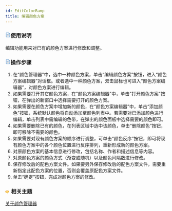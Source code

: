 ```yaml
---
id: EditColorRamp
title: 编辑颜色方案
---
```

### ![](../../img/read.gif)使用说明

编辑功能用来对已有的颜色方案进行修改和调整。

### ![](../../img/read.gif)操作步骤

  1. 在“颜色管理器”中，选中一种颜色方案，单击“编辑颜色方案”按钮，进入“颜色方案编辑器”对话框。或者选中一种颜色方案，双击鼠标也可进入“颜色方案编辑器”，对颜色方案进行编辑。
  2. 如果需要打开其它颜色方案，在"颜色方案编辑器"中，单击"打开颜色方案"按钮，在弹出的新窗口中选择需要打开的颜色方案。
  3. 如果需要在颜色方案中增加新的颜色，在“颜色方案编辑器”中，单击“添加颜色”按钮，系统默认颜色将自动添加至颜色列表中。若需要对已添加颜色进行编辑，单击列表中需编辑的色带，在弹出的颜色面板中选择需要的颜色即可。 
  4. 如果需要删除已有的颜色，在列表区域中选中该颜色，单击“删除颜色”按钮，即可移除不需要的颜色。
  5. 如果需要对现有颜色方案的顺序进行调整，可单击“颜色反序”按钮，即可将现有颜色方案中的各个颜色位置进行反序排列，重新形成新的颜色方案。
  6. 对原颜色方案的基本信息进行修改，包括名称、作者和描述信息等内容。
  7. 对原颜色方案的颜色方式（渐变或随机）以及颜色间隔数进行修改。
  8. 保存修改后的配色方案文件。如果要另外保存修改后的配色方案文件，需要重新指定此配色方案的位置，否则会覆盖原配色方案文件。
  9. 单击“确定”按钮，完成对颜色方案的修改。

### ![](../../img/seealso.png) 相关主题

 [关于颜色管理器](ColorRampManager)


